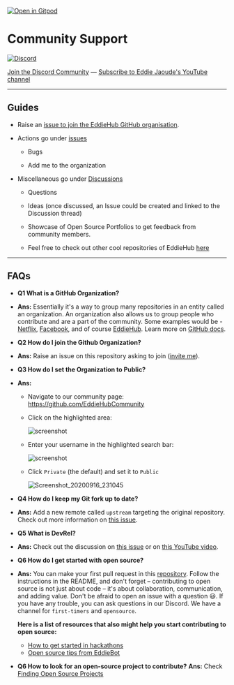 [![Open in Gitpod](https://gitpod.io/button/open-in-gitpod.svg)](https://gitpod.io/#https://github.com/eddiehubcommunity/support)

# Community Support

<!-- ALL-CONTRIBUTORS-BADGE:START - Do not remove or modify this section -->

[![Discord](https://img.shields.io/discord/699608417039286293?style=flat-square)](http://discord.eddiehub.org)

<!-- ALL-CONTRIBUTORS-BADGE:END -->

[Join the Discord Community](http://discord.eddiehub.org) — [Subscribe to Eddie Jaoude's YouTube channel](https://www.youtube.com/user/eddiejaoude)

---

## Guides

- Raise an [issue to join the EddieHub GitHub organisation](https://github.com/EddieHubCommunity/support/issues/new?assignees=&labels=invite+me+to+the+organisation&template=invitation.yml&title=Please+invite+me+to+the+GitHub+Community+Organization).

- Actions go under [issues](https://github.com/EddieHubCommunity/support/issues)

  - Bugs

  - Add me to the organization

- Miscellaneous go under [Discussions](https://github.com/EddieHubCommunity/support/discussions)

  - Questions

  - Ideas (once discussed, an Issue could be created and linked to the Discussion thread)

  - Showcase of Open Source Portfolios to get feedback from community members.

  - Feel free to check out other cool repositories of EddieHub [here](https://github.com/EddieHubCommunity)

---

## FAQs

- **Q1 What is a GitHub Organization?** 
- **Ans:** Essentially it's a way to group many repositories in an entity called an organization. An organization also allows us to group people who contribute and are a part of the community. Some examples would be - [Netflix](https://github.com/Netflix), [Facebook](https://github.com/facebook), and of course [EddieHub](https://github.com/EddieHubCommunity).
  Learn more on [GitHub docs](https://docs.github.com/en/github/setting-up-and-managing-organizations-and-teams/about-organizations).
  
- **Q2 How do I join the Github Organization?** 
- **Ans:** Raise an issue on this repository asking to join ([invite me](https://github.com/EddieHubCommunity/support/issues/new?assignees=&labels=invite+me+to+the+organisation&template=invitation.md&title=Please+invite+me+to+the+GitHub+Community+Organization)).
  
- **Q3 How do I set the Organization to Public?**
- **Ans:**
  - Navigate to our community page: https://github.com/EddieHubCommunity
  - Click on the highlighted area:

    ![screenshot](https://user-images.githubusercontent.com/13745974/101496938-47da5000-3962-11eb-8ab3-8fd3ea327d1d.png)

  - Enter your username in the highlighted search bar:

    ![screenshot](https://user-images.githubusercontent.com/13745974/102218327-b3c63680-3ed5-11eb-9295-aafa5e59ebfd.png)

  - Click `Private` (the default) and set it to `Public`

    ![Screenshot_20200916_231045](https://user-images.githubusercontent.com/17693494/93422970-26d9f580-f872-11ea-870d-4406db20e9d5.png)

- **Q4 How do I keep my Git fork up to date?** 
- **Ans:** Add a new remote called `upstream` targeting the original repository. Check out more information on [this issue](https://github.com/EddieHubCommunity/support/issues/94).
  
- **Q5 What is DevRel?** 
- **Ans:** Check out the discussion on [this issue](https://github.com/EddieHubCommunity/support/issues/64) or on [this YouTube video](https://www.youtube.com/watch?v=iUZerHctTB8&t=1534s).
  
- **Q6 How do I get started with open source?**
- **Ans:** You can make your first pull request in this [repository](https://github.com/EddieHubCommunity/hacktoberfest-practice). Follow the instructions in the README, and don't forget – contributing to open source is not just about code – it's about collaboration, communication, and adding value. Don't be afraid to open an issue with a question :smiley:. If you have any trouble, you can ask questions in our Discord. We have a channel for `first-timers` and `opensource`.

  **Here is a list of resources that also might help you start contributing to open source:**

  - [How to get started in hackathons](https://github.com/EddieHubCommunity/support/issues/32)
  - [Open source tips from EddieBot](./docs/tips)

- **Q6 How to look for an open-source project to contribute?** 
  **Ans:** Check [Finding Open Source Projects](./docs/tips/finding-open-source-projects.md)
